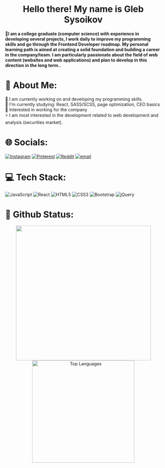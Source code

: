 <!-- MasterHead picture, need to cut, resize and edit in aseprite -->
<!-- <img src="https://media3.giphy.com/media/v1.Y2lkPTc5MGI3NjExNzZ4dmwxc3B0dmU0OHA2b2FjdjM4Zm8yOWVtdWhxdDlwenIycjI2cSZlcD12MV9pbnRlcm5hbF9naWZfYnlfaWQmY3Q9Zw/AO5qaphTxRnyw/giphy.gif" alt="testPic" style="width:auto; height:auto"/> -->


<!-- Greeting -->
<h1 align="center">Hello there! My name is Gleb Sysoikov</h1>

<h4 align="left">🌟I am a college graduate (computer science) with experience in developing several projects, I work daily to improve my programming skills and go through the Frontend Developer roadmap. My personal learning path is aimed at creating a solid foundation and building a career in the company/team. I am particularly passionate about the field of web content (websites and web applications) and plan to develop in this direction in the long term..</h4>

<!-- About me -->
# 💫 About Me:
🌱 I am currently working on and developing my programming skills.<br>🔭 I'm currently studying: React, SASS/SCSS, page optimization, CEO basics<br>💬 Interested in working for the company<br>⚡ I am most interested in the development related to web development and analysis (securities market).


<!-- Socials -->
# 🌐 Socials:
[![Instagram](https://img.shields.io/badge/Instagram-%23E4405F.svg?logo=Instagram&logoColor=white)](https://instagram.com/13deadbolt42) [![Pinterest](https://img.shields.io/badge/Pinterest-%23E60023.svg?logo=Pinterest&logoColor=white)](https://pinterest.com/nemkocat) [![Reddit](https://img.shields.io/badge/Reddit-%23FF4500.svg?logo=Reddit&logoColor=white)](https://reddit.com/user/Nemk0cat ) [![email](https://img.shields.io/badge/Email-D14836?logo=gmail&logoColor=white)](mailto:nemkocat@gmail.com) 

<!-- Stack -->
# 💻 Tech Stack:
![JavaScript](https://img.shields.io/badge/javascript-%23323330.svg?style=for-the-badge&logo=javascript&logoColor=%23F7DF1E) ![React](https://img.shields.io/badge/react-%2320232a.svg?style=for-the-badge&logo=react&logoColor=%2361DAFB) ![HTML5](https://img.shields.io/badge/html5-%23E34F26.svg?style=for-the-badge&logo=html5&logoColor=white) ![CSS3](https://img.shields.io/badge/css3-%231572B6.svg?style=for-the-badge&logo=css3&logoColor=white) ![Bootstrap](https://img.shields.io/badge/bootstrap-%238511FA.svg?style=for-the-badge&logo=bootstrap&logoColor=white) ![jQuery](https://img.shields.io/badge/jquery-%230769AD.svg?style=for-the-badge&logo=jquery&logoColor=white)

<!-- GitHub stats -->
# 🌱 Github Status:

<div align="center">
  <img width="435" src="https://github-readme-stats.vercel.app/api?username=nemkocat&theme=blue_navy&hide_border=false&include_all_commits=true&count_private=true"/>
  <img width="330" src="https://github-readme-stats.vercel.app/api/top-langs/?username=nemkocat&theme=blue_navy&hide_border=false&include_all_commits=true&count_private=true&layout=compact" alt="Top Languages">
  
  <!-- GitHub metricks: 
  ![](https://github-readme-stats.vercel.app/api?username=nemkocat&theme=blue_navy&hide_border=false&include_all_commits=true&count_private=true)<br/>
  ![](https://nirzak-streak-stats.vercel.app/?user=nemkocat&theme=blue_navy&hide_border=false)<br/>
  ![](https://github-readme-stats.vercel.app/api/top-langs/?username=nemkocat&theme=blue_navy&hide_border=false&include_all_commits=true&count_private=true&layout=compact)
  -->
</div>

